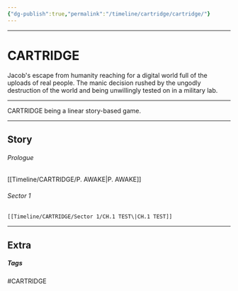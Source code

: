 ```yaml
---
{"dg-publish":true,"permalink":"/timeline/cartridge/cartridge/"}
---
```



---
# CARTRIDGE

Jacob's escape from humanity reaching for a digital world full of the uploads of real people. The manic decision rushed by the ungodly destruction of the world and being unwillingly tested on in a military lab.

---
CARTRIDGE being a linear story-based game.

---
## Story

###### Prologue
[[Timeline/CARTRIDGE/P. AWAKE\|P. AWAKE]]

###### Sector 1
	[[Timeline/CARTRIDGE/Sector 1/CH.1 TEST\|CH.1 TEST]]


---
## Extra

##### Tags
#CARTRIDGE 
